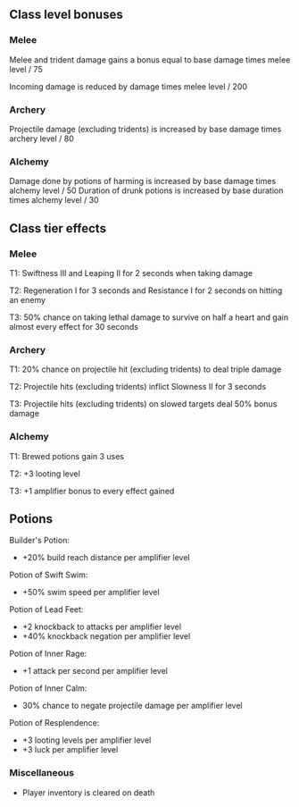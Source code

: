 ## Class level bonuses
### Melee
Melee and trident damage gains a bonus equal to base damage times melee level / 75

Incoming damage is reduced by damage times melee level / 200

### Archery
Projectile damage (excluding tridents) is increased by base damage times archery level / 80

### Alchemy
Damage done by potions of harming is increased by base damage times alchemy level / 50
Duration of drunk potions is increased by base duration times alchemy level / 30

## Class tier effects
### Melee
T1: Swiftness III and Leaping II for 2 seconds when taking damage

T2: Regeneration I for 3 seconds and Resistance I for 2 seconds on hitting an enemy

T3: 50% chance on taking lethal damage to survive on half a heart and gain almost every effect for 30 seconds

### Archery
T1: 20% chance on projectile hit (excluding tridents) to deal triple damage

T2: Projectile hits (excluding tridents) inflict Slowness II for 3 seconds

T3: Projectile hits (excluding tridents) on slowed targets deal 50% bonus damage

### Alchemy
T1: Brewed potions gain 3 uses

T2: +3 looting level

T3: +1 amplifier bonus to every effect gained


## Potions
Builder's Potion:
- +20% build reach distance per amplifier level

Potion of Swift Swim:
- +50% swim speed per amplifier level

Potion of Lead Feet:
- +2 knockback to attacks per amplifier level
- +40% knockback negation per amplifier level

Potion of Inner Rage:
- +1 attack per second per amplifier level

Potion of Inner Calm:
- 30% chance to negate projectile damage per amplifier level

Potion of Resplendence:
- +3 looting levels per amplifier level
- +3 luck per amplifier level

### Miscellaneous
- Player inventory is cleared on death